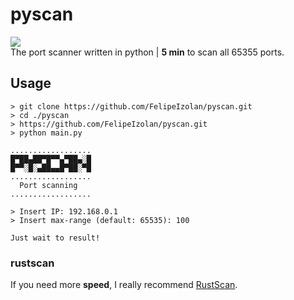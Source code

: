 # pyscan
![](https://user-images.githubusercontent.com/80170121/210689232-f65086bc-5531-42fc-88d7-7c60cc81bdaf.png)\
The port scanner written in python | **5 min** to scan all 65355 ports.

## Usage
```
> git clone https://github.com/FelipeIzolan/pyscan.git
> cd ./pyscan
> https://github.com/FelipeIzolan/pyscan.git
> python main.py
```
```
..................
█▀██▄██▀█▀▀▄▀██▄░█
█▀▀░█░▄██▄▄█▀██░▀█
..................
  Port scanning
..................

> Insert IP: 192.168.0.1
> Insert max-range (default: 65535): 100

Just wait to result!
```

### rustscan

If you need more **speed**, I really recommend [RustScan](https://github.com/RustScan/RustScan).


